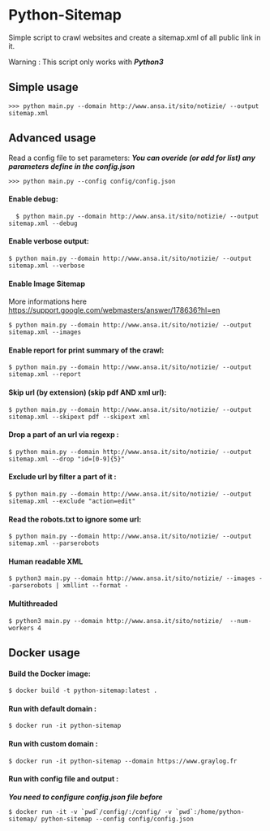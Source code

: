 # Python-Sitemap

Simple script to crawl websites and create a sitemap.xml of all public link in it.

Warning : This script only works with ***Python3***

## Simple usage

	>>> python main.py --domain http://www.ansa.it/sito/notizie/ --output sitemap.xml

## Advanced usage

Read a config file to set parameters:
***You can overide (or add for list) any parameters define in the config.json***

	>>> python main.py --config config/config.json

#### Enable debug:

  ```
	$ python main.py --domain http://www.ansa.it/sito/notizie/ --output sitemap.xml --debug
  ```

#### Enable verbose output:

  ```
  $ python main.py --domain http://www.ansa.it/sito/notizie/ --output sitemap.xml --verbose
  ```

#### Enable Image Sitemap

More informations here https://support.google.com/webmasters/answer/178636?hl=en

  ```
  $ python main.py --domain http://www.ansa.it/sito/notizie/ --output sitemap.xml --images
  ```

#### Enable report for print summary of the crawl:

  ```
  $ python main.py --domain http://www.ansa.it/sito/notizie/ --output sitemap.xml --report
  ```

#### Skip url (by extension) (skip pdf AND xml url):

  ```
  $ python main.py --domain http://www.ansa.it/sito/notizie/ --output sitemap.xml --skipext pdf --skipext xml
  ```

#### Drop a part of an url via regexp :

  ```
  $ python main.py --domain http://www.ansa.it/sito/notizie/ --output sitemap.xml --drop "id=[0-9]{5}"
  ```

#### Exclude url by filter a part of it :

  ```
  $ python main.py --domain http://www.ansa.it/sito/notizie/ --output sitemap.xml --exclude "action=edit"
  ```

#### Read the robots.txt to ignore some url:

  ```
  $ python main.py --domain http://www.ansa.it/sito/notizie/ --output sitemap.xml --parserobots
  ```

#### Human readable XML

```
$ python3 main.py --domain http://www.ansa.it/sito/notizie/ --images --parserobots | xmllint --format -
```

#### Multithreaded

```
$ python3 main.py --domain http://www.ansa.it/sito/notizie/  --num-workers 4
```

## Docker usage

#### Build the Docker image:

  ```
  $ docker build -t python-sitemap:latest .
  ```

#### Run with default domain :

  ```
  $ docker run -it python-sitemap
  ```

#### Run with custom domain :

  ```
  $ docker run -it python-sitemap --domain https://www.graylog.fr
  ```

#### Run with config file and output :
***You need to configure config.json file before***

  ```
  $ docker run -it -v `pwd`/config/:/config/ -v `pwd`:/home/python-sitemap/ python-sitemap --config config/config.json
  ```
